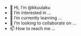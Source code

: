 - 👋 Hi, I’m @kkuulaku
- 👀 I’m interested in ...
- 🌱 I’m currently learning ...
- 💞️ I’m looking to collaborate on ...
- 📫 How to reach me ...

<!---
kkuulaku/kkuulaku is a ✨ special ✨ repository because its `README.md` (this file) appears on your GitHub profile.
You can click the Preview link to take a look at your changes.
--->
